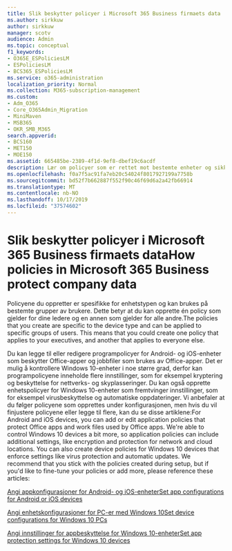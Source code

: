 ```yaml
---
title: Slik beskytter policyer i Microsoft 365 Business firmaets data
ms.author: sirkkuw
author: sirkkuw
manager: scotv
audience: Admin
ms.topic: conceptual
f1_keywords:
- O365E_ESPoliciesLM
- ESPoliciesLM
- BCS365_ESPoliciesLM
ms.service: o365-administration
localization_priority: Normal
ms.collection: M365-subscription-management
ms.custom:
- Adm_O365
- Core_O365Admin_Migration
- MiniMaven
- MSB365
- OKR_SMB_M365
search.appverid:
- BCS160
- MET150
- MOE150
ms.assetid: 665485be-2389-4f1d-9ef8-dbef19c6acdf
description: Lær om policyer som er rettet mot bestemte enheter og sikkerhetsgrupper for å beskytte firmadata på brukerens personlige enheter.
ms.openlocfilehash: f0a7f5ac91fa7eb20c54024f8017927199a7758b
ms.sourcegitcommit: bd52f7b662887f552f90c46f69d6a2a42fb66914
ms.translationtype: MT
ms.contentlocale: nb-NO
ms.lasthandoff: 10/17/2019
ms.locfileid: "37574602"
---
```

# <a name="how-policies-in-microsoft-365-business-protect-company-data"></a><span data-ttu-id="0545f-103">Slik beskytter policyer i Microsoft 365 Business firmaets data</span><span class="sxs-lookup"><span data-stu-id="0545f-103">How policies in Microsoft 365 Business protect company data</span></span>

<span data-ttu-id="0545f-p101">Policyene du oppretter er spesifikke for enhetstypen og kan brukes på bestemte grupper av brukere. Dette betyr at du kan opprette én policy som gjelder for dine ledere og en annen som gjelder for alle andre.</span><span class="sxs-lookup"><span data-stu-id="0545f-p101">The policies that you create are specific to the device type and can be applied to specific groups of users. This means that you could create one policy that applies to your executives, and another that applies to everyone else.</span></span>
  
<span data-ttu-id="0545f-p102">Du kan legge til eller redigere programpolicyer for Android- og iOS-enheter som beskytter Office-apper og jobbfiler som brukes av Office-apper. Det er mulig å kontrollere Windows 10-enheter i noe større grad, derfor kan programpolicyene inneholde flere innstillinger, som for eksempel kryptering og beskyttelse for nettverks- og skyplasseringer. Du kan også opprette enhetspolicyer for Windows 10-enheter som fremtvinger innstillinger, som for eksempel virusbeskyttelse og automatiske oppdateringer. Vi anbefaler at du følger policyene som opprettes under konfigurasjonen, men hvis du vil finjustere policyene eller legge til flere, kan du se disse artiklene:</span><span class="sxs-lookup"><span data-stu-id="0545f-p102">For Android and iOS devices, you can add or edit application policies that protect Office apps and work files used by Office apps. We're able to control Windows 10 devices a bit more, so application policies can include additional settings, like encryption and protection for network and cloud locations. You can also create device policies for Windows 10 devices that enforce settings like virus protection and automatic updates. We recommend that you stick with the policies created during setup, but if you'd like to fine-tune your policies or add more, please reference these articles:</span></span>
  
[<span data-ttu-id="0545f-110">Angi appkonfigurasjoner for Android- og iOS-enheter</span><span class="sxs-lookup"><span data-stu-id="0545f-110">Set app configurations for Android or iOS devices</span></span>](app-protection-settings-for-android-and-ios.md)
  
[<span data-ttu-id="0545f-111">Angi enhetskonfigurasjoner for PC-er med Windows 10</span><span class="sxs-lookup"><span data-stu-id="0545f-111">Set device configurations for Windows 10 PCs</span></span>](protection-settings-for-windows-10-pcs.md)
  
[<span data-ttu-id="0545f-112">Angi innstillinger for appbeskyttelse for Windows 10-enheter</span><span class="sxs-lookup"><span data-stu-id="0545f-112">Set app protection settings for Windows 10 devices</span></span>](protection-settings-for-windows-10-devices.md)
  

